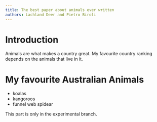 ```yaml
---
title: The best paper about animals ever written
authors: Lachland Deer and Pietro Biroli
---
```


# Introduction
Animals are what makes a country great.
My favourite country ranking depends on the animals that live in it.

# My favourite Australian Animals

* koalas
* kangoroos
* funnel web spidear


This part is only in the experimental branch.

